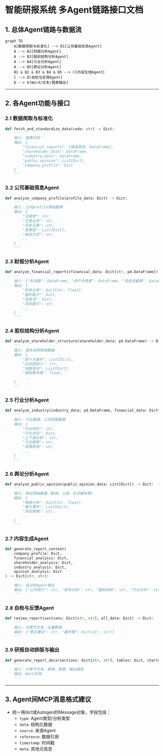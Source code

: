 # 智能研报系统 多Agent链路接口文档

## 1. 总体Agent链路与数据流

```mermaid
graph TD
    A[数据爬取与标准化] --> B1[公司基础信息Agent]
    A --> B2[财报分析Agent]
    A --> B3[股权结构分析Agent]
    A --> B4[行业分析Agent]
    A --> B5[舆论分析Agent]
    B1 & B2 & B3 & B4 & B5 --> C[内容生成Agent]
    C --> D[自检与反馈Agent]
    D --> E[Word/文本/图表输出]
```

---

## 2. 各Agent功能与接口

### 2.1 数据爬取与标准化
```python
def fetch_and_standardize_data(code: str) -> Dict:
    '''
    输入: 股票代码
    输出: {
        "financial_reports": {报表类型: DataFrame},
        "shareholder_data": DataFrame,
        "industry_data": DataFrame,
        "public_opinion": List[Dict],
        "company_profile": Dict
    }
    '''
```

### 2.2 公司基础信息Agent
```python
def analyze_company_profile(profile_data: Dict) -> Dict:
    '''
    输入: 公司profile原始数据
    输出: {
        "注册地": str,
        "主营业务": str,
        "历史沿革": str,
        "管理层": List[Dict],
        "联系方式": str,
        ...
    }
    '''
```

### 2.3 财报分析Agent
```python
def analyze_financial_reports(financial_data: Dict[str, pd.DataFrame]) -> Dict:
    '''
    输入: {"利润表": DataFrame, "资产负债表": DataFrame, "现金流量表": DataFrame}
    输出: {
        "财务比率": Dict[str, float],
        "盈利能力": Dict,
        "现金流": Dict,
        "风险提示": str,
        ...
    }
    '''
```

### 2.4 股权结构分析Agent
```python
def analyze_shareholder_structure(shareholder_data: pd.DataFrame) -> Dict:
    '''
    输入: 股东结构原始数据
    输出: {
        "前十大股东": List[Dict],
        "实际控制人": str,
        "持股变动": List[Dict],
        "股权集中度": float,
        ...
    }
    '''
```

### 2.5 行业分析Agent
```python
def analyze_industry(industry_data: pd.DataFrame, financial_data: Dict[str, pd.DataFrame]) -> Dict:
    '''
    输入: 行业数据、公司财报数据
    输出: {
        "行业地位": str,
        "行业对比": Dict,
        "上下游分析": str,
        "行业趋势": str,
        "政策影响": str,
        ...
    }
    '''
```

### 2.6 舆论分析Agent
```python
def analyze_public_opinion(public_opinion_data: List[Dict]) -> Dict:
    '''
    输入: 舆论原始数据（新闻、公告、社交媒体等）
    输出: {
        "情感分布": Dict[str, float],
        "重大事件": List[Dict],
        "风险舆情": str,
        ...
    }
    '''
```

### 2.7 内容生成Agent
```python
def generate_report_content(
    company_profile: Dict,
    financial_analysis: Dict,
    shareholder_analysis: Dict,
    industry_analysis: Dict,
    opinion_analysis: Dict
) -> Dict[str, str]:
    '''
    输入: 各分析Agent输出
    输出: {"公司简介": str, "财务分析": str, "股权结构": str, "行业分析": str, "舆论分析": str, ...}
    '''
```

### 2.8 自检与反馈Agent
```python
def review_report(sections: Dict[str, str], all_data: Dict) -> Dict:
    '''
    输入: 分章节文本、全量数据
    输出: {"修正建议": str, "最终稿": Dict[str, str]}
    '''
```

### 2.9 研报自动排版与输出
```python
def generate_report_docx(sections: Dict[str, str], tables: Dict, charts: Dict, output_path: str):
    '''
    输入: 分章节文本、表格、图表、输出路径
    输出: Word文档
    '''
```

---

## 3. Agent间MCP消息格式建议
- 统一用dict或Autogen的Message对象，字段包括：
  - `type`: Agent类型/分析类型
  - `data`: 结构化数据
  - `source`: 来源Agent
  - `reference`: 数据引用
  - `timestamp`: 时间戳
  - `meta`: 其他元信息 